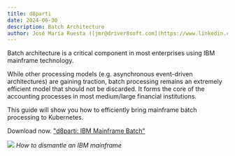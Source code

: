 ```yaml
---
title: d8parti
date: 2024-06-30
description: Batch Architecture
author: José María Ruesta ([jmr@driver8soft.com](https://www.linkedin.com/in/jos%C3%A9-mar%C3%ADa-ruesta-662a8aa8/))
---
```


Batch architecture is a critical component in most enterprises using IBM mainframe technology.

While other processing models (e.g. asynchronous event-driven architectures) are gaining traction, batch processing remains an extremely efficient model that should not be discarded. It forms the core of the accounting processes in most medium/large financial institutions.

This guide will show you how to efficiently bring mainframe batch processing to Kubernetes.

Download now. ["d8parti: IBM Mainframe Batch"](/img/others/d8parti-en-v1.pdf) 

![](/img/others/d8parti.jpeg)
_How to dismantle an IBM mainframe_

